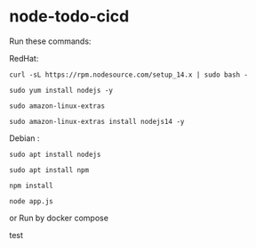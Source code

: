 # node-todo-cicd


Run these commands:


RedHat:

`curl -sL https://rpm.nodesource.com/setup_14.x | sudo bash -`

`sudo yum install nodejs -y`

`sudo amazon-linux-extras `

`sudo amazon-linux-extras install nodejs14 -y`




Debian :

`sudo apt install nodejs`

`sudo apt install npm`

`npm install`

`node app.js`

or Run by docker compose

test

